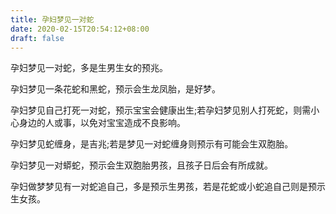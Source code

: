 ```yaml
---
title: 孕妇梦见一对蛇
date: 2020-02-15T20:54:12+08:00
draft: false
---
```


孕妇梦见一对蛇，多是生男生女的预兆。<br>

孕妇梦见一条花蛇和黑蛇，预示会生龙凤胎，是好梦。<br>

孕妇梦见自己打死一对蛇，预示宝宝会健康出生;若孕妇梦见别人打死蛇，则需小心身边的人或事，以免对宝宝造成不良影响。<br>

孕妇梦见蛇缠身，是吉兆;若是梦见一对蛇缠身则预示有可能会生双胞胎。<br>

孕妇梦见一对蟒蛇，预示会生双胞胎男孩，且孩子日后会有所成就。<br>

孕妇做梦梦见有一对蛇追自己，多是预示生男孩，若是花蛇或小蛇追自己则是预示生女孩。<br>
